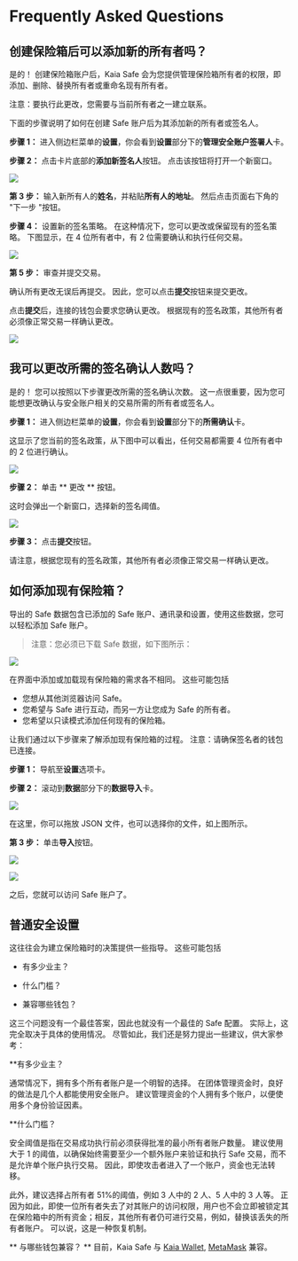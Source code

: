 # Frequently Asked Questions

## 创建保险箱后可以添加新的所有者吗？ <a id="Can i add new owners after creating a safe"></a>

是的！ 创建保险箱账户后，Kaia Safe 会为您提供管理保险箱所有者的权限，即添加、删除、替换所有者或重命名现有所有者。

注意：要执行此更改，您需要与当前所有者之一建立联系。

下面的步骤说明了如何在创建 Safe 账户后为其添加新的所有者或签名人。

**步骤 1：** 进入侧边栏菜单的**设置**，你会看到**设置**部分下的**管理安全账户签署人**卡。

**步骤 2：** 点击卡片底部的**添加新签名人**按钮。 点击该按钮将打开一个新窗口。

![](/img/build/tools/kaia-safe/ks-add-signers.png)

**第 3 步：** 输入新所有人的**姓名**，并粘贴**所有人的地址**。 然后点击页面右下角的 "下一步 "按钮。

**步骤 4：** 设置新的签名策略。 在这种情况下，您可以更改或保留现有的签名策略。 下图显示，在 4 位所有者中，有 2 位需要确认和执行任何交易。

![](/img/build/tools/kaia-safe/ks-add-signer-details.png)

**第 5 步：** 审查并提交交易。

确认所有更改无误后再提交。 因此，您可以点击**提交**按钮来提交更改。

点击**提交**后，连接的钱包会要求您确认更改。 根据现有的签名政策，其他所有者必须像正常交易一样确认更改。

![](/img/build/tools/kaia-safe/kaia-safe-change-owner-setup-review.gif)

## 我可以更改所需的签名确认人数吗？ <a id="Can i change the number of required signer confirmation"></a>

是的！ 您可以按照以下步骤更改所需的签名确认次数。 这一点很重要，因为您可能想更改确认与安全账户相关的交易所需的所有者或签名人。

**步骤 1：** 进入侧边栏菜单的**设置**，你会看到**设置**部分下的**所需确认**卡。

这显示了您当前的签名政策，从下图中可以看出，任何交易都需要 4 位所有者中的 2 位进行确认。

![](/img/build/tools/kaia-safe/ks-conf-policy.png)

**步骤 2：** 单击 \*\* 更改 \*\* 按钮。

这时会弹出一个新窗口，选择新的签名阈值。

![](/img/build/tools/kaia-safe/ks-conf-policy-btn.png)

**步骤 3：** 点击**提交**按钮。

请注意，根据您现有的签名政策，其他所有者必须像正常交易一样确认更改。

## 如何添加现有保险箱？ <a id="How do i add an existing safe"></a>

导出的 Safe 数据包含已添加的 Safe 账户、通讯录和设置，使用这些数据，您可以轻松添加 Safe 账户。

> 注意：您必须已下载 Safe 数据，如下图所示：

![](/img/build/tools/kaia-safe/ks-export-btn.png)

在界面中添加或加载现有保险箱的需求各不相同。 这些可能包括

- 您想从其他浏览器访问 Safe。
- 您希望与 Safe 进行互动，而另一方让您成为 Safe 的所有者。
- 您希望以只读模式添加任何现有的保险箱。

让我们通过以下步骤来了解添加现有保险箱的过程。 注意：请确保签名者的钱包已连接。

**步骤 1：** 导航至**设置**选项卡。

**步骤 2：** 滚动到**数据**部分下的**数据导入**卡。

![](/img/build/tools/kaia-safe/ks-data-import-i.png)

在这里，你可以拖放 JSON 文件，也可以选择你的文件，如上图所示。

**第 3 步：** 单击**导入**按钮。

![](/img/build/tools/kaia-safe/ks-data-import-btn.png)

![](/img/build/tools/kaia-safe/kaia-safe-data-import.gif)

之后，您就可以访问 Safe 账户了。

## 普通安全设置

这往往会为建立保险箱时的决策提供一些指导。 这些可能包括

- 有多少业主？

- 什么门槛？

- 兼容哪些钱包？

这三个问题没有一个最佳答案，因此也就没有一个最佳的 Safe 配置。 实际上，这完全取决于具体的使用情况。 尽管如此，我们还是努力提出一些建议，供大家参考：

\*\*有多少业主？

通常情况下，拥有多个所有者账户是一个明智的选择。 在团体管理资金时，良好的做法是几个人都能使用安全账户。 建议管理资金的个人拥有多个账户，以便使用多个身份验证因素。

\*\*什么门槛？

安全阈值是指在交易成功执行前必须获得批准的最小所有者账户数量。 建议使用大于 1 的阈值，以确保始终需要至少一个额外账户来验证和执行 Safe 交易，而不是允许单个账户执行交易。 因此，即使攻击者进入了一个账户，资金也无法转移。

此外，建议选择占所有者 51%的阈值，例如 3 人中的 2 人、5 人中的 3 人等。  正因为如此，即使一位所有者失去了对其账户的访问权限，用户也不会立即被锁定其在保险箱中的所有资金；相反，其他所有者仍可进行交易，例如，替换该丢失的所有者账户。 可以说，这是一种恢复机制。

\*\* 与哪些钱包兼容？ \*\*
目前，Kaia Safe 与 [Kaia Wallet](https://docs.kaiawallet.io/), [MetaMask](../../tutorials/connecting-metamask.mdx) 兼容。
